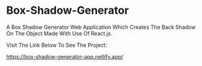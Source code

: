 # Box-Shadow-Generator

A Box Shadow Generator Web Application Which Creates The Back Shadow On The Object Made With Use Of React.js.

Visit The Link Below To See The Project:

https://box-shadow-generator-app.netlify.app/
